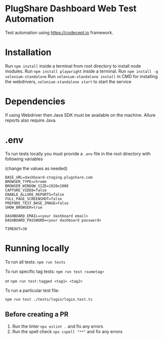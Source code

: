 # PlugShare Dashboard Web Test Automation
Test automation using https://codecept.io framework.

# Installation

Run `npm install` inside a terminal from root directory to install node modules.
Run `npm install playwright` inside a terminal.
Run `npm install -g selenium-standalone`
Run `selenium-standalone install` in CMD for installing the webdrivers, `selenium-standalone start` to start the service

# Dependencies 
If using Webdriver then Java SDK must be available on the machine.
Allure reports also require Java.

# .env

To run tests locally you must provide a `.env` file in the root directory with following variables

(change the values as needed)

```
BASE_URL=dashboard-staging.plugshare.com
BROWSER_TYPE=chrome
BROWSER_WINDOW_SIZE=1920x1080
CAPTURE_VIDEO=false
ENABLE_ALLURE_REPORTS=false
FULL_PAGE_SCREENSHOT=false
PREPARE_TEST_BASE_IMAGE=false
SHOW_BROWSER=true

DASHBOARD_EMAIL=<your dashboard email>
DASHBOARD_PASSWORD=<your dashboard password>

TIMEOUT=30

```

# Running locally
To run all tests:
`npm run tests`

To run specific tag tests:
`npm run test <sometag>` 

or 
`npm run test:tagged <tag1> <tag2>`

To run a particular test file:

`npm run test ./tests/login/login.test.ts`

## Before creating a PR

1. Run the linter `npx eslint .` and fix any errors
2. Run the spell check `npx cspell "**"` and fix any errors